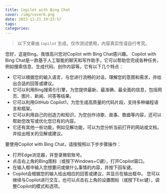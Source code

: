 ```yaml
---
title: Copilot with Bing Chat
cover: /img/cover6.png
date: 2023-11-21 19:23:57
tags:
categories:
---
```

> 以下文章由 `Copilot` 生成，仅作测试使用，内容真实性请自行考究。

您好，这是Bing。我很高兴您对Copilot with Bing Chat感兴趣。
Copilot with Bing Chat是一款基于人工智能的聊天和写作助手，它可以帮助您完成各种任务，例如搜索信息、生成代码、创作内容等。它有以下几个特点：

+ 它可以根据您的输入语言，与您进行流畅的对话，理解您的意图和需求，并给出合适的回答或建议。
+ 它可以利用Bing搜索引引擎，为您提供最新、最准确、最全面的信息，包括网页、图片、新闻、问答等结果。
+ 它可以利用GitHub Copilot1，为您生成高质量的代码片段，支持多种编程语言和框架。
+ 它可以利用自己的创造力和知识，为您创作诗歌、故事、歌曲等内容，还可以帮助您改写或优化您已有的内容。
+ 它还有其他一些功能，例如见解功能，可以为您分析当前打开的网站或文档，并给出相关的见解或建议。

要使用Copilot with Bing Chat，请按按照以下步步骤操作：

+ 打开Edge浏览器，并登录微软账号。
+ 点击右上角的Bing图标（或按下Windows+C键），打开Copilot窗口。
+ 在输入框中输入您想要问或做什么事情的内容，并按下回车键。
+ Copilot会根据您的输入给出相应的回答或建议，并显示在输出框中。
您可以继续与Copilot进行交互，也可以点击右上角的设置图标（或按下Esc键），调整Copilot的模式和选项。